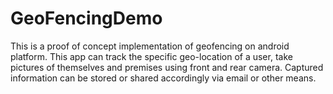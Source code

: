 GeoFencingDemo
==============

This is a proof of concept implementation of geofencing on android platform. This app can track the specific geo-location of a user, take pictures of themselves and premises using front and rear camera. Captured information can be stored or shared accordingly via email or other means.
